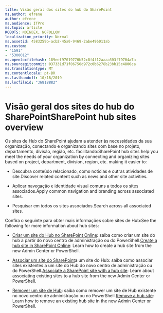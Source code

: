 ```yaml
---
title: Visão geral dos sites do hub do SharePoint
ms.author: efrene
author: efrene
ms.audience: ITPro
ms.topic: article
ROBOTS: NOINDEX, NOFOLLOW
localization_priority: Normal
ms.assetid: 4583259b-acb2-45a0-9469-2abe496011ab
ms.custom:
- "1591"
- "5300012"
ms.openlocfilehash: 189eef97019776b52c8f4f12aaaa303f79704a7a
ms.sourcegitcommit: 037331d71f06750d972c0b6278b23bb15c4806ca
ms.translationtype: MT
ms.contentlocale: pt-BR
ms.lasthandoff: 10/18/2019
ms.locfileid: "36818882"
---
```

# <a name="sharepoint-hub-sites-overview"></a><span data-ttu-id="0b7f6-102">Visão geral dos sites do hub do SharePoint</span><span class="sxs-lookup"><span data-stu-id="0b7f6-102">SharePoint hub sites overview</span></span>

<span data-ttu-id="0b7f6-103">Os sites de Hub do SharePoint ajudam a atender às necessidades da sua organização, conectando e organizando sites com base no projeto, departamento, divisão, região, etc. facilitando:</span><span class="sxs-lookup"><span data-stu-id="0b7f6-103">SharePoint hub sites help you meet the needs of your organization by connecting and organizing sites based on project, department, division, region, etc. making it easier to:</span></span>

- <span data-ttu-id="0b7f6-104">Descubra conteúdo relacionado, como notícias e outras atividades de site.</span><span class="sxs-lookup"><span data-stu-id="0b7f6-104">Discover related content such as news and other site activities.</span></span>

- <span data-ttu-id="0b7f6-105">Aplicar navegação e identidade visual comuns a todos os sites associados.</span><span class="sxs-lookup"><span data-stu-id="0b7f6-105">Apply common navigation and branding across associated sites.</span></span> 

- <span data-ttu-id="0b7f6-106">Pesquisar em todos os sites associados.</span><span class="sxs-lookup"><span data-stu-id="0b7f6-106">Search across all associated sites.</span></span>

<span data-ttu-id="0b7f6-107">Confira o seguinte para obter mais informações sobre sites de Hub:</span><span class="sxs-lookup"><span data-stu-id="0b7f6-107">See the following for more information about hub sites:</span></span>
- <span data-ttu-id="0b7f6-108">[Criar um site do Hub no SharePoint Online](https://docs.microsoft.com/sharepoint/create-hub-site): saiba como criar um site do hub a partir do novo centro de administração ou do PowerShell.</span><span class="sxs-lookup"><span data-stu-id="0b7f6-108">[Create a hub site in SharePoint Online](https://docs.microsoft.com/sharepoint/create-hub-site): Learn how to create a hub site from the new Admin Center or PowerShell.</span></span>

- <span data-ttu-id="0b7f6-109">[Associar um site do SharePoint](https://support.office.com/article/associate-a-sharepoint-site-with-a-hub-site-ae0009fd-af04-4d3d-917d-88edb43efc05)a um site do Hub: saiba como associar sites existentes a um site do Hub do novo centro de administração ou do PowerShell.</span><span class="sxs-lookup"><span data-stu-id="0b7f6-109">[Associate a SharePoint site with a hub site](https://support.office.com/article/associate-a-sharepoint-site-with-a-hub-site-ae0009fd-af04-4d3d-917d-88edb43efc05): Learn about associating existing sites to a hub site from the new Admin Center or PowerShell.</span></span>

- <span data-ttu-id="0b7f6-110">[Remover um site de Hub](https://docs.microsoft.com/sharepoint/remove-hub-site): saiba como remover um site de Hub existente no novo centro de administração ou no PowerShell.</span><span class="sxs-lookup"><span data-stu-id="0b7f6-110">[Remove a hub site](https://docs.microsoft.com/sharepoint/remove-hub-site): Learn how to remove an existing hub site in the new Admin Center or PowerShell.</span></span>

